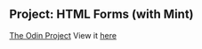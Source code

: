 ## Project: HTML Forms (with Mint)
[The Odin Project](http://www.theodinproject.com/html5-and-css3/html-forms?ref=lnav)
View it [here](http://htmlpreview.github.io/?https://github.com/cameronjkelley/the_odin_project/blob/master/mint-signup/index.html)
